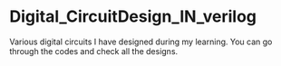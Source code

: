 # Digital_CircuitDesign_IN_verilog
Various digital circuits I have designed during my learning. You can go through the codes and check all the designs.
